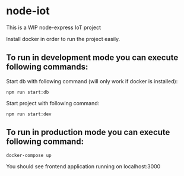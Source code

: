 # node-iot
This is a WIP node-express IoT project

Install docker in order to run the project easily.

## To run in development mode you can execute following commands:

Start db with following command (will only work if docker is installed):
```
npm run start:db
```

Start project with following command:
```
npm run start:dev
```


## To run in production mode you can execute following command:

```
docker-compose up
```

You should see frontend application running on localhost:3000
